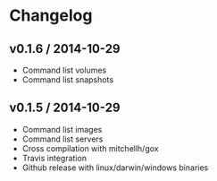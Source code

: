 # Changelog

## v0.1.6 / 2014-10-29

* Command list volumes
* Command list snapshots

## v0.1.5 / 2014-10-29

* Command list images
* Command list servers
* Cross compilation with mitchellh/gox
* Travis integration
* Github release with linux/darwin/windows binaries
